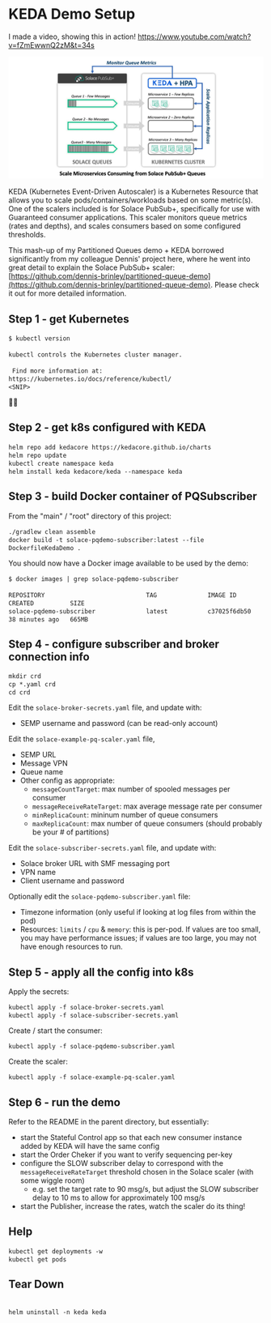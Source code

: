 # KEDA Demo Setup

I made a video, showing this in action!  https://www.youtube.com/watch?v=fZmEwwnQ2zM&t=34s


![scaler gfx](https://github.com/SolaceLabs/pq-demo/blob/main/readme/scaler.png)

KEDA (Kubernetes Event-Driven Autoscaler) is a Kubernetes Resource that allows you to scale pods/containers/workloads based on some metric(s).  One of the scalers included is for Solace PubSub+, specifically for use with Guaranteed consumer applications.  This scaler monitors queue metrics (rates and depths), and scales consumers based on some configured thresholds.

This mash-up of my Partitioned Queues demo + KEDA borrowed significantly from my colleague Dennis' project here, where he went into great detail to explain the Solace PubSub+ scaler: [https://github.com/dennis-brinley/partitioned-queue-demo](https://github.com/dennis-brinley/partitioned-queue-demo).  Please check it out for more detailed information.


## Step 1 - get Kubernetes

```
$ kubectl version

kubectl controls the Kubernetes cluster manager.

 Find more information at: https://kubernetes.io/docs/reference/kubectl/
<SNIP>
```

👌🏼


## Step 2 - get k8s configured with KEDA

```
helm repo add kedacore https://kedacore.github.io/charts
helm repo update
kubectl create namespace keda
helm install keda kedacore/keda --namespace keda
```


## Step 3 - build Docker container of PQSubscriber


From the "main" / "root" directory of this project:

```
./gradlew clean assemble
docker build -t solace-pqdemo-subscriber:latest --file DockerfileKedaDemo .
```

You should now have a Docker image available to be used by the demo:

```
$ docker images | grep solace-pqdemo-subscriber

REPOSITORY                            TAG              IMAGE ID       CREATED          SIZE
solace-pqdemo-subscriber              latest           c37025f6db50   38 minutes ago   665MB
```





## Step 4 - configure subscriber and broker connection info

```
mkdir crd
cp *.yaml crd
cd crd
```

Edit the `solace-broker-secrets.yaml` file, and update with:
 - SEMP username and password (can be read-only account)

Edit the `solace-example-pq-scaler.yaml` file,
 - SEMP URL
 - Message VPN
 - Queue name
 - Other config as appropriate:
    - `messageCountTarget`: max number of spooled messages per consumer
    - `messageReceiveRateTarget`: max average message rate per consumer
    - `minReplicaCount`: mininum number of queue consumers
    - `maxReplicaCount`: max number of queue consumers (should probably be your # of partitions)


Edit the `solace-subscriber-secrets.yaml` file, and update with:
 - Solace broker URL with SMF messaging port
 - VPN name
 - Client username and password



Optionally edit the `solace-pqdemo-subscriber.yaml` file:
 - Timezone information (only useful if looking at log files from within the pod)
 - Resources: `limits` / `cpu` & `memory`: this is per-pod. If values are too small, you may have performance issues; if values are too large, you may not have enough resources to run.




## Step 5 - apply all the config into k8s

Apply the secrets:
```
kubectl apply -f solace-broker-secrets.yaml
kubectl apply -f solace-subscriber-secrets.yaml
```

Create / start the consumer:
```
kubectl apply -f solace-pqdemo-subscriber.yaml
```

Create the scaler:
```
kubectl apply -f solace-example-pq-scaler.yaml
```


## Step 6 - run the demo

Refer to the README in the parent directory, but essentially:
 - start the Stateful Control app so that each new consumer instance added by KEDA will have the same config
 - start the Order Cheker if you want to verify sequencing per-key
 - configure the SLOW subscriber delay to correspond with the `messageReceiveRateTarget` threshold chosen in the Solace scaler (with some wiggle room)
    - e.g. set the target rate to 90 msg/s, but adjust the SLOW subscriber delay to 10 ms to allow for approximately 100 msg/s
 - start the Publisher, increase the rates, watch the scaler do its thing!



## Help

```
kubectl get deployments -w
kubectl get pods
```






## Tear Down

``````

helm uninstall -n keda keda
``````



